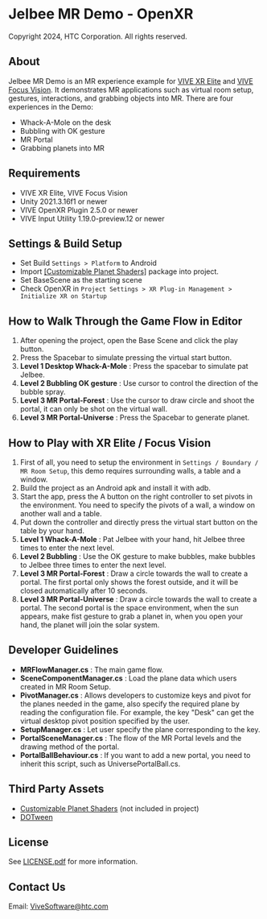 # Jelbee MR Demo - OpenXR
Copyright 2024, HTC Corporation. All rights reserved.
## About
Jelbee MR Demo is an MR experience example for [VIVE XR Elite](https://www.vive.com/us/product/vive-xr-elite/overview/) and [VIVE Focus Vision](https://www.vive.com/us/product/vive-focus-vision/overview/). It demonstrates MR applications such as virtual room setup, gestures, interactions, and grabbing objects into MR. There are four experiences in the Demo:
+	Whack-A-Mole on the desk 
+	Bubbling with OK gesture 
+	MR Portal 
+	Grabbing planets into MR
## Requirements
+	VIVE XR Elite, VIVE Focus Vision
+	Unity 2021.3.16f1 or newer
+	VIVE OpenXR Plugin 2.5.0 or newer
+	VIVE Input Utility 1.19.0-preview.12 or newer
## Settings & Build Setup
+	Set Build `Settings > Platform` to Android
+   Import [[Customizable Planet Shaders]](https://assetstore.unity.com/packages/vfx/shaders/customizable-planet-shaders-131872) package into project.
+	Set BaseScene as the starting scene
+	Check OpenXR in `Project Settings > XR Plug-in Management > Initialize XR on Startup`
## How to Walk Through the Game Flow in Editor
1.	After opening the project, open the Base Scene and click the play button. 
2.	Press the Spacebar to simulate pressing the virtual start button. 
3.	**Level 1 Desktop Whack-A-Mole** : Press the spacebar to simulate pat Jelbee. 
4.	**Level 2 Bubbling OK gesture** : Use cursor to control the direction of the bubble spray. 
5.	**Level 3 MR Portal-Forest** : Use the cursor to draw circle and shoot the portal, it can only be shot on the virtual wall. 
6.	**Level 3 MR Portal-Universe** : Press the Spacebar to generate planet.
## How to Play with XR Elite / Focus Vision
1.	First of all, you need to setup the environment in `Settings / Boundary / MR Room Setup`, this demo requires surrounding walls, a table and a window. 
2.	Build the project as an Android apk and install it with adb. 
3.	Start the app, press the A button on the right controller to set pivots in the environment. You need to specify the pivots of a wall, a window on another wall and a table. 
4.	Put down the controller and directly press the virtual start button on the table by your hand. 
5.	**Level 1 Whack-A-Mole** : Pat Jelbee with your hand, hit Jelbee three times to enter the next level. 
6.	**Level 2 Bubbling** : Use the OK gesture to make bubbles, make bubbles to Jelbee three times to enter the next level. 
7.	**Level 3 MR Portal-Forest** : Draw a circle towards the wall to create a portal. The first portal only shows the forest outside, and it will be closed automatically after 10 seconds. 
8.	**Level 3 MR Portal-Universe** : Draw a circle towards the wall to create a portal. The second portal is the space environment, when the sun appears, make fist gesture to grab a planet in, when you open your hand, the planet will join the solar system.
## Developer Guidelines
+	**MRFlowManager.cs** : The main game flow.
+	**SceneComponentManager.cs** : Load the plane data which users created in MR Room Setup.
+	**PivotManager.cs** : Allows developers to customize keys and pivot for the planes needed in the game, also specify the required plane by reading the configuration file. For example, the key "Desk" can get the virtual desktop pivot position specified by the user. 
+	**SetupManager.cs** : Let user specify the plane corresponding to the key. 
+	**PortalSceneManager.cs** : The flow of the MR Portal levels and the drawing method of the portal. 
+	**PortalBallBehaviour.cs** : If you want to add a new portal, you need to inherit this script, such as UniversePortalBall.cs.

## Third Party Assets
+	[Customizable Planet Shaders](https://assetstore.unity.com/packages/vfx/shaders/customizable-planet-shaders-131872) (not included in project)
+	[DOTween](http://dotween.demigiant.com/)
## License
See [LICENSE.pdf](LICENSE.pdf) for more information.
## Contact Us
Email: ViveSoftware@htc.com